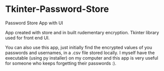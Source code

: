 # Tkinter-Password-Store
Password Store App with UI

App created with store and in built rudementary encryption. Tkinter library used for front end UI.

You can also use this app, just initially find the encrypted values of you passwords and usernames, in a .csv file stored locally.
I myself have the executable (using py installer) on my computer and this app is very useful for someone who keeps forgetting their passwords :).
